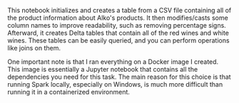This notebook initializes and creates a table from a CSV file containing all of the product information about Alko's products. It then modifies/casts some column names to improve readability, such as removing percentage signs. Afterward, it creates Delta tables that contain all of the red wines and white wines. These tables can be easily queried, and you can perform operations like joins on them.

One important note is that I ran everything on a Docker image I created. This image is essentially a Jupyter notebook that contains all the dependencies you need for this task. The main reason for this choice is that running Spark locally, especially on Windows, is much more difficult than running it in a containerized environment.
